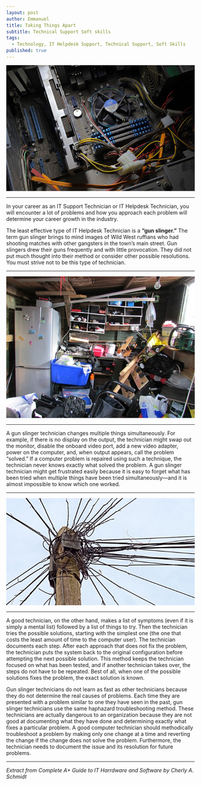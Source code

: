 ```yaml
---
layout: post
author: Emmanuel
title: Taking Things Apart
subtitle: Technical Support Soft skills
tags:
  - Technology, IT Helpdesk Support, Technical Support, Soft Skills
published: true
---
```



![desktop support](../img/desktop-support.jpg "Helpdesk Support at Work")

***

In your career as an IT Support Technician or IT Helpdesk Technician, you will encounter a lot of problems and how you approach each problem will determine your career growth in the industry.

The least effective type of IT Helpdesk Technician is a **“gun slinger.”** The term gun
slinger brings to mind images of Wild West ruffians who had shooting matches
with other gangsters in the town’s main street. Gun slingers drew their guns
frequently and with little provocation. They did not put much thought into their
method or consider other possible resolutions. You must strive not to be this
type of technician.

***
![untidy place](../img/untidy.jpg "Scattered room")
***

A gun slinger technician changes multiple things simultaneously. For
example, if there is no display on the output, the technician might swap out the
monitor, disable the onboard video port, add a new video adapter, power on the
computer, and, when output appears, call the problem “solved.” If a computer
problem is repaired using such a technique, the technician never knows exactly
what solved the problem. A gun slinger technician might get frustrated easily
because it is easy to forget what has been tried when multiple things have been tried simultaneously—and it is almost impossible to know which one worked.

***
![Scattered wires](../img/phone-line.jpg "Untidy Phone line")
***

A good technician, on the other hand, makes a list of symptoms (even if it is
simply a mental list) followed by a list of things to try. Then the technician tries
the possible solutions, starting with the simplest one (the one that costs the
least amount of time to the computer user). The technician documents each
step. After each approach that does not fix the problem, the technician puts the
system back to the original configuration before attempting the next possible
solution. This method keeps the technician focused on what has been tested,
and if another technician takes over, the steps do not have to be repeated. Best
of all, when one of the possible solutions fixes the problem, the exact solution is
known.

Gun slinger technicians do not learn as fast as other technicians because
they do not determine the real causes of problems. Each time they are
presented with a problem similar to one they have seen in the past, gun slinger
technicians use the same haphazard troubleshooting method. These
technicians are actually dangerous to an organization because they are not
good at documenting what they have done and determining exactly what fixes a
particular problem. A good computer technician should methodically
troubleshoot a problem by making only one change at a time and reverting the
change if the change does not solve the problem. Furthermore, the technician
needs to document the issue and its resolution for future problems.

***
_Extract from Complete A+ Guide to IT Harrdware and Software by Cherly A. Schmidt_
